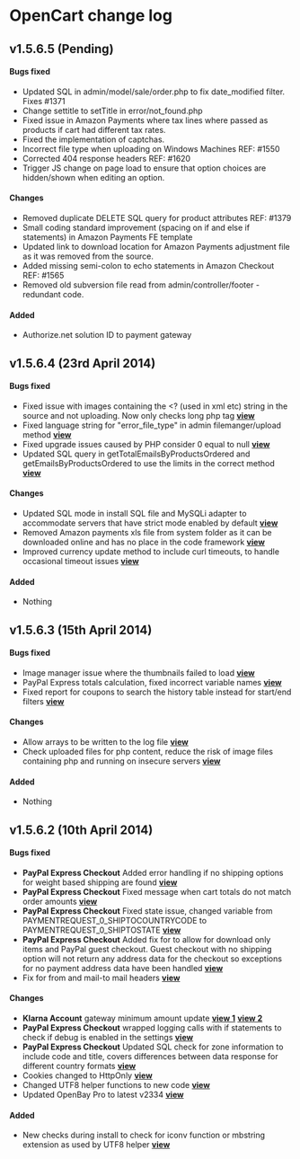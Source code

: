 # OpenCart change log

## v1.5.6.5 (Pending)
#### Bugs fixed
* Updated SQL in admin/model/sale/order.php to fix date_modified filter. Fixes #1371
* Change settitle to setTitle in error/not_found.php
* Fixed issue in Amazon Payments where tax lines where passed as products if cart had different tax rates.
* Fixed the implementation of captchas.
* Incorrect file type when uploading on Windows Machines REF: #1550
* Corrected 404 response headers REF: #1620
* Trigger JS change on page load to ensure that option choices are hidden/shown when editing an option.

#### Changes
* Removed duplicate DELETE SQL query for product attributes REF: #1379
* Small coding standard improvement (spacing on if and else if statements) in Amazon Payments FE template
* Updated link to download location for Amazon Payments adjustment file as it was removed from the source.
* Added missing semi-colon to echo statements in Amazon Checkout REF: #1565
* Removed old subversion file read from admin/controller/footer - redundant code.

#### Added
* Authorize.net solution ID to payment gateway

## v1.5.6.4 (23rd April 2014)
#### Bugs fixed
* Fixed issue with images containing the <? (used in xml etc) string in the source and not uploading. Now only checks long php tag [**view**](https://github.com/opencart/opencart/commit/b04cbbcc40308c47e2d77460358b6450e9ee0e5b)
* Fixed language string for "error_file_type" in admin filemanger/upload method [**view**](https://github.com/opencart/opencart/commit/b04cbbcc40308c47e2d77460358b6450e9ee0e5b)
* Fixed upgrade issues caused by PHP consider 0 equal to null [**view**](https://github.com/opencart/opencart/commit/d6d5473e4d69e9f9f0679e3445899a3bc37a86f1)
* Updated SQL query in getTotalEmailsByProductsOrdered and getEmailsByProductsOrdered to use the limits in the correct method [**view**](https://github.com/opencart/opencart/commit/c5feafce559c81a44ab11315365750ed9b4a0cb1)

#### Changes
* Updated SQL mode in install SQL file and MySQLi adapter to accommodate servers that have strict mode enabled by default [**view**](https://github.com/opencart/opencart/commit/70298dd3c21430935659745436fe1f8709483718)
* Removed Amazon payments xls file from system folder as it can be downloaded online and has no place in the code framework [**view**](https://github.com/opencart/opencart/commit/70298dd3c21430935659745436fe1f8709483718)
* Improved currency update method to include curl timeouts, to handle occasional timeout issues [**view**](https://github.com/opencart/opencart/commit/bda066fdbde486107337ca1069bcba0dabecc67f)

#### Added
* Nothing

## v1.5.6.3 (15th April 2014)
#### Bugs fixed
* Image manager issue where the thumbnails failed to load [**view**](https://github.com/opencart/opencart/commit/b84978b5ca6683d4c62951256ef25f68a685ce92)
* PayPal Express totals calculation, fixed incorrect variable names [**view**](https://github.com/opencart/opencart/commit/78c4e9ac0f8fe51c69a1ddc1fb443dae2a5934f7)
* Fixed report for coupons to search the history table instead for start/end filters [**view**](https://github.com/opencart/opencart/commit/580ed0482f804a37e13fcab5363a38a76ce4feb9)

#### Changes
* Allow arrays to be written to the log file [**view**](https://github.com/opencart/opencart/commit/1e430128cd055498666fd5a2be2267b933a4b2c8)
* Check uploaded files for php content, reduce the risk of image files containing php and running on insecure servers [**view**](https://github.com/opencart/opencart/commit/c11ef46681b2c2d87b6c3fd7b1394f53b6b72e45)

#### Added
* Nothing

## v1.5.6.2 (10th April 2014)
#### Bugs fixed
- **PayPal Express Checkout** Added error handling if no shipping options for weight based shipping are found [**view**](https://github.com/opencart/opencart/commit/201004c7dcbec43d17477a099fc8522f56537c00)
- **PayPal Express Checkout** Fixed message when cart totals do not match order amounts [**view**](https://github.com/opencart/opencart/commit/1bf9db4306223760ba00a1a6bd8524cb1f96128b)
- **PayPal Express Checkout** Fixed state issue, changed variable from PAYMENTREQUEST_0_SHIPTOCOUNTRYCODE to PAYMENTREQUEST_0_SHIPTOSTATE [**view**](https://github.com/opencart/opencart/commit/ff2705e21aa3062db53a4a39e5651d231af20e9c)
- **PayPal Express Checkout** Added fix for to allow for download only items and PayPal guest checkout. Guest checkout with no shipping option will not return any address data for the checkout so exceptions for no payment address data have been handled [**view**](https://github.com/opencart/opencart/commit/0a94a4073743cced97e0944d702425c7c57cf866)
- Fix for from and mail-to mail headers [**view**](https://github.com/opencart/opencart/commit/03bc37b4303bc3a9e9b6d9d34d604f0126aa61d1)

#### Changes
* **Klarna Account** gateway minimum amount update [**view 1**](https://github.com/opencart/opencart/commit/0c579e27168db635e43a0d9d2562c4bb5b26f464) [**view 2**](https://github.com/opencart/opencart/commit/d4ee47aedd456828c656075da6aecc345365d4ff)
* **PayPal Express Checkout** wrapped logging calls with if statements to check if debug is enabled in the settings [**view**](https://github.com/opencart/opencart/commit/765ea85956ca1d50aea5c8108c7c39a6dd4ad765)
* **PayPal Express Checkout** Updated SQL check for zone information to include code and title, covers differences between data response for different country formats [**view**](https://github.com/opencart/opencart/commit/395d4cc04c26b12dfa9a427142a9890876ceecf7)
* Cookies changed to HttpOnly [**view**](https://github.com/opencart/opencart/commit/53c376abb238a5d0bb14aa5e1a39f0601a4c6b9f)
* Changed UTF8 helper functions to new code [**view**](https://github.com/opencart/opencart/commit/d55aa27958895ed4f3141d4cffc94c7589aae48c)
* Updated OpenBay Pro to latest v2334 [**view**](https://github.com/opencart/opencart/pull/1327)

#### Added
* New checks during install to check for iconv function or mbstring extension as used by UTF8 helper [**view**](https://github.com/opencart/opencart/commit/8f4a58899e5ca0316b3e3be49a1171ccf3b0db26)